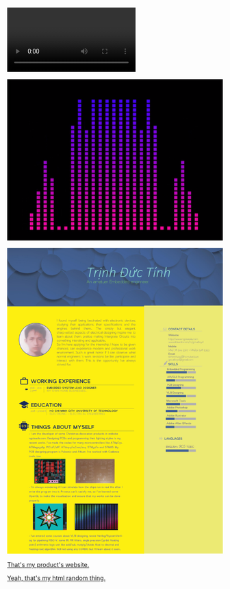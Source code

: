 


![![Alternate Text](BlogPostAssets/video/Capture.png)](BlogPostAssets/video/Untitled.mp4)

<a href="BlogPostAssets/video/Untitled.mp4" title="Link Title"><img src="BlogPostAssets/video/Capture.png" alt="Alternate Text" /></a>

![](0001.jpg)

[That's my product's website.](http://ngoisaola.com)

[Yeah, that's my html random thing.](https://groutlloyd.github.io/Portfolio.html)

